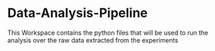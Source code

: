 Data-Analysis-Pipeline
======================

This Workspace contains the python files that will be used to run the analysis over the raw data extracted from the experiments
